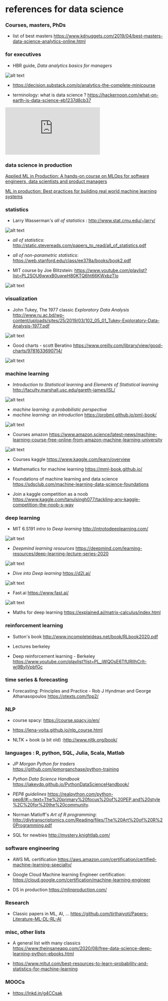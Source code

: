 # references for data science 

### Courses, masters, PhDs 

* list of best masters https://www.kdnuggets.com/2019/04/best-masters-data-science-analytics-online.html

### for executives 

* HBR guide, _Data analytics basics for managers_

![alt text](https://github.com/GitHKDL/references/blob/main/51Os0ocq%2BqL.jpg?raw=true)

* https://decision.substack.com/p/analytics-the-complete-minicourse

* terminology: what is data science ? https://hackernoon.com/what-on-earth-is-data-science-eb1237d8cb37

![The Care and Feeding of Data Scientists: How to Build, Manage, and Retain a Data Science Team](https://oreilly-ds-report.s3.amazonaws.com/Care_and_Feeding_of_Data_Scientists.pdf)

### data science in production

[Applied ML in Production: A hands-on course on MLOps for software engineers, data scientists and product managers](https://madewithml.com/courses/applied-ml-in-production/)

[ML in production: Best practices for building real world machine learning systems](http://mlinproduction.com/)

### statistics

* Larry Wasserman's _all of statistics_ : http://www.stat.cmu.edu/~larry/

![alt text](https://github.com/GitHKDL/references/blob/main/61L6v7WjPzL.jpg?raw=true)
* _all of statistics_: http://static.stevereads.com/papers_to_read/all_of_statistics.pdf
* _all of non-parametric statistics_: https://web.stanford.edu/class/ee378a/books/book2.pdf

* MIT course by Joe Blitzstein: https://www.youtube.com/playlist?list=PL2SOU6wwxB0uwwH80KTQ6ht66KWxbzTIo

![alt text](https://github.com/GitHKDL/references/blob/main/hqdefault.jpg?raw=true)


### visualization 

*  John Tukey, The 1977 classic _Exploratory Data Analysis_ http://www.ru.ac.bd/wp-content/uploads/sites/25/2019/03/102_05_01_Tukey-Exploratory-Data-Analysis-1977.pdf

![alt text](https://github.com/GitHKDL/references/blob/main/images.jpeg?raw=true)

* Good charts - scott Beratino https://www.oreilly.com/library/view/good-charts/9781633690714/

![alt text](https://github.com/GitHKDL/references/blob/main/Screen%20Shot%202020-12-10%20at%207.39.57%20PM.png?raw=true)

### machine learning 

* _Introduction to Statistical learning_ and  _Elements of Statistical learning_ 
http://faculty.marshall.usc.edu/gareth-james/ISL/

![alt text](https://github.com/GitHKDL/references/blob/main/ISL.jpg?raw=true)

* _machine learning: a probabilistic perspective_ 
* _machine learning: an introduction_
https://probml.github.io/pml-book/

![alt text](https://github.com/GitHKDL/references/blob/main/MLintro_murphy.jpg?raw=true)


* Courses amazon 
https://www.amazon.science/latest-news/machine-learning-course-free-online-from-amazon-machine-learning-university

![alt text](https://github.com/GitHKDL/references/blob/main/Screen%20Shot%202020-12-10%20at%204.30.38%20PM.png?raw=true)

* Courses kaggle https://www.kaggle.com/learn/overview

* Mathematics for machine learning https://mml-book.github.io/

* Foundations of machine learning and data science 
https://sdsclub.com/machine-learning-data-science-foundations

* Join a kaggle competition as a noob
https://www.kaggle.com/tanulsingh077/tackling-any-kaggle-competition-the-noob-s-way


### deep learning 

* MIT 6.S191 _intro to Deep learning_ http://introtodeeplearning.com/

![alt text](https://github.com/GitHKDL/references/blob/main/Screen%20Shot%202020-12-10%20at%207.22.42%20PM.png?raw=true)

* _Deepmind learning resources_ https://deepmind.com/learning-resources/deep-learning-lecture-series-2020

![alt text](https://github.com/GitHKDL/references/blob/main/dl_lectures.png?raw=true)

* _Dive into Deep learning_ https://d2l.ai/

![alt text](https://github.com/GitHKDL/references/blob/main/Screen%20Shot%202020-12-10%20at%206.01.05%20PM.png?raw=true)

* Fast.ai https://www.fast.ai/

![alt text](https://github.com/GitHKDL/references/blob/main/Screen%20Shot%202020-12-10%20at%206.07.58%20PM.png?raw=true)

* Maths for deep learning https://explained.ai/matrix-calculus/index.html



### reinforcement learning 

* Sutton's book http://www.incompleteideas.net/book/RLbook2020.pdf

* Lectures berkeley 

* Deep reinforcement learning - Berkeley
https://www.youtube.com/playlist?list=PL_iWQOsE6TfURIIhCrlt-wj9ByIVpbfGc


### time series & forecasting 

* Forecasting: Principles and Practice - Rob J Hyndman and George Athanasopoulos https://otexts.com/fpp2/


### NLP 

* course spacy: https://course.spacy.io/en/

* https://lena-voita.github.io/nlp_course.html

* NLTK + book (a bit old) :http://www.nltk.org/book/



### languages : R, python, SQL, Julia, Scala, Matlab 

* _JP Morgan Python for traders_ https://github.com/jpmorganchase/python-training

* _Python Data Science Handbook_ https://jakevdp.github.io/PythonDataScienceHandbook/

* _PEP8 guidelines_ https://realpython.com/python-pep8/#:~:text=The%20primary%20focus%20of%20PEP,and%20style%2C%20for%20the%20community.

* Norman Matloff's _Art of R programming_: http://diytranscriptomics.com/Reading/files/The%20Art%20of%20R%20Programming.pdf

* SQL for newbies http://mystery.knightlab.com/


### software engineering 

* AWS ML certification https://aws.amazon.com/certification/certified-machine-learning-specialty/

* Google Cloud Machine learning Engineer certification: https://cloud.google.com/certification/machine-learning-engineer

* DS in production https://mlinproduction.com/ 


### Research 

* Classic papers in ML, AI, ... https://github.com/tirthajyoti/Papers-Literature-ML-DL-RL-AI


### misc, other lists 

* A general list with many classics 
https://www.theinsaneapp.com/2020/08/free-data-science-deep-learning-python-ebooks.html

* https://www.mltut.com/best-resources-to-learn-probability-and-statistics-for-machine-learning


### MOOCs

* https://lnkd.in/g4CCsak


